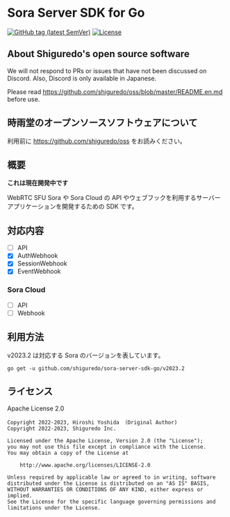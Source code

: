 # Sora Server SDK for Go

[![GitHub tag (latest SemVer)](https://img.shields.io/github/tag/shiguredo/sora-server-sdk-go.svg)](https://github.com/shiguredo/sora-server-sdk-go)
[![License](https://img.shields.io/badge/License-Apache%202.0-blue.svg)](https://opensource.org/licenses/Apache-2.0)

## About Shiguredo's open source software

We will not respond to PRs or issues that have not been discussed on Discord. Also, Discord is only available in Japanese.

Please read https://github.com/shiguredo/oss/blob/master/README.en.md before use.

## 時雨堂のオープンソースソフトウェアについて

利用前に https://github.com/shiguredo/oss をお読みください。

## 概要

**これは現在開発中です**

WebRTC SFU Sora や Sora Cloud の API やウェブフックを利用するサーバーアプリケーションを開発するための SDK です。

## 対応内容

- [ ] API
- [x] AuthWebhook
- [x] SessionWebhook
- [x] EventWebhook

### Sora Cloud

- [ ] API
- [ ] Webhook

## 利用方法

v2023.2 は対応する Sora のバージョンを表しています。

```
go get -u github.com/shiguredo/sora-server-sdk-go/v2023.2
```

## ライセンス

Apache License 2.0

```
Copyright 2022-2023, Hiroshi Yoshida （Original Author)
Copyright 2022-2023, Shiguredo Inc.

Licensed under the Apache License, Version 2.0 (the "License");
you may not use this file except in compliance with the License.
You may obtain a copy of the License at

    http://www.apache.org/licenses/LICENSE-2.0

Unless required by applicable law or agreed to in writing, software
distributed under the License is distributed on an "AS IS" BASIS,
WITHOUT WARRANTIES OR CONDITIONS OF ANY KIND, either express or implied.
See the License for the specific language governing permissions and
limitations under the License.
```
